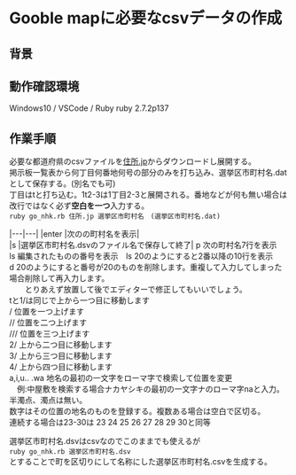 # Gooble mapに必要なcsvデータの作成
## 背景
## 動作確認環境
Windows10 / VSCode / Ruby ruby 2.7.2p137
## 作業手順
必要な都道府県のcsvファイルを[住所.jp](http://jusyo.jp/csv/new.php)からダウンロードし展開する。  
掲示板一覧表から何丁目何番地何号の部分のみを打ち込み、選挙区市町村名.datとして保存する。(別名でも可)  
 丁目はtと打ち込む。1t2-3は1丁目2-3と展開される。番地などが何も無い場合は改行ではなく必ず**空白を一つ**入力する。  
```ruby go_nhk.rb 住所.jp 選挙区市町村名　(選挙区市町村名.dat)```  

|---|---|
|enter |次のの町村名を表示|  
|s |選挙区市町村名.dsvのファイル名で保存して終了|
p 次の町村名7行を表示  
ls 編集されたものの番号を表示　ls 20のようにすると2番以降の10行を表示  
d 20のようにすると番号が20のものを削除します。重複して入力してしまった場合削除して再入力します。  
　　とりあえず放置して後でエディターで修正してもいいでしょう。  
tと1/は同じで上から一つ目に移動します  
/ 位置を一つ上げます  
// 位置を二つ上げます  
/// 位置を三つ上げます  
2/ 上から二つ目に移動します  
3/ 上から三つ目に移動します  
4/ 上から四つ目に移動します  
a,i,u.. .wa 地名の最初の一文字をローマ字で検索して位置を変更  
　例:中屋敷を検索する場合ナカヤシキの最初の一文字ナのローマ字naと入力。半濁点、濁点は無い。  
数字はその位置の地名のものを登録する。複数ある場合は空白で区切る。  
連続する場合は23-30は 23 24 25 26 27 28 29 30と同等  

選挙区市町村名.dsvはcsvなのでこのままでも使えるが  
```ruby go_nhk.rb 選挙区市町村名.dsv```  
とすることで町を区切りにして名称にした選挙区市町村名.csvを生成する。  
